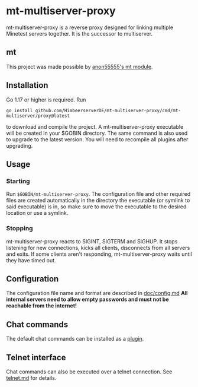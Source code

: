 # mt-multiserver-proxy
mt-multiserver-proxy is a reverse proxy designed for linking
multiple Minetest servers together. It is the successor to multiserver.
## mt
This project was made possible by [anon55555's mt module](https://github.com/anon55555/mt).
## Installation
Go 1.17 or higher is required. Run

`go install github.com/HimbeerserverDE/mt-multiserver-proxy/cmd/mt-multiserver/proxy@latest`

to download and compile the project. A mt-multiserver-proxy executable
will be created in your $GOBIN directory. The same command is also
used to upgrade to the latest version. You will need to recompile
all plugins after upgrading.
## Usage
### Starting
Run `$GOBIN/mt-multiserver-proxy`. The configuration file and other required
files are created automatically in the directory the executable
(or symlink to said executable) is in, so make sure to move the
executable to the desired location or use a symlink.
### Stopping
mt-multiserver-proxy reacts to SIGINT, SIGTERM and SIGHUP. It stops listening
for new connections, kicks all clients, disconnects from all servers
and exits. If some clients aren't responding, mt-multiserver-proxy waits until
they have timed out.
## Configuration
The configuration file name and format are described in [doc/config.md](doc/config.md)
**All internal servers need to allow empty passwords and must not be reachable from the internet!**
## Chat commands
The default chat commands can be installed as a [plugin](https://github.com/HimbeerserverDE/mt-multiserver-chatcommands).
## Telnet interface
Chat commands can also be executed over a telnet connection.
See [telnet.md](https://github.com/HimbeerserverDE/mt-multiserver-proxy/blob/main/doc/telnet.md)
for details.
